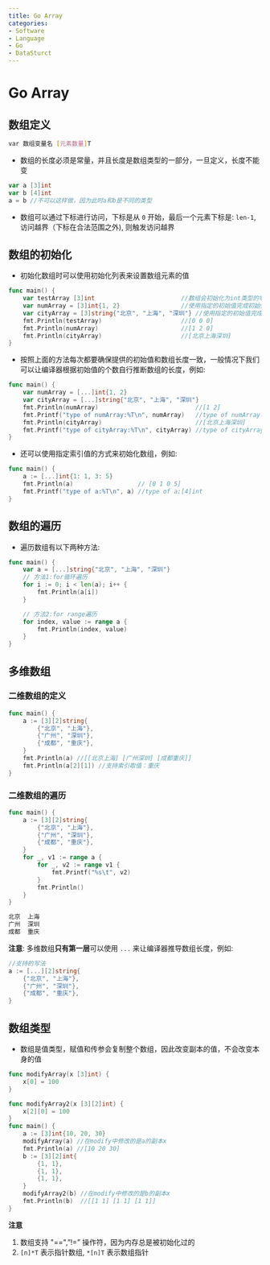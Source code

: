 ```yaml
---
title: Go Array
categories:
- Software
- Language
- Go
- DataSturct
---
```

# Go Array

## 数组定义

```bash
var 数组变量名 [元素数量]T
```

- 数组的长度必须是常量，并且长度是数组类型的一部分，一旦定义，长度不能变

```go
var a [3]int
var b [4]int
a = b //不可以这样做，因为此时a和b是不同的类型
```

- 数组可以通过下标进行访问，下标是从 `0` 开始，最后一个元素下标是: `len-1`, 访问越界（下标在合法范围之外), 则触发访问越界

## 数组的初始化

- 初始化数组时可以使用初始化列表来设置数组元素的值

```go
func main() {
    var testArray [3]int                        //数组会初始化为int类型的零值
    var numArray = [3]int{1, 2}                 //使用指定的初始值完成初始化
    var cityArray = [3]string{"北京", "上海", "深圳"} //使用指定的初始值完成初始化
    fmt.Println(testArray)                      //[0 0 0]
    fmt.Println(numArray)                       //[1 2 0]
    fmt.Println(cityArray)                      //[北京上海深圳]
}
```

- 按照上面的方法每次都要确保提供的初始值和数组长度一致，一般情况下我们可以让编译器根据初始值的个数自行推断数组的长度，例如:

```go
func main() {
	var numArray = [...]int{1, 2}
	var cityArray = [...]string{"北京", "上海", "深圳"}
	fmt.Println(numArray)                           //[1 2]
	fmt.Printf("type of numArray:%T\n", numArray)   //type of numArray:[2]int
	fmt.Println(cityArray)                          //[北京上海深圳]
	fmt.Printf("type of cityArray:%T\n", cityArray) //type of cityArray:[3]string
}
```

- 还可以使用指定索引值的方式来初始化数组，例如:

```go
func main() {
    a := [...]int{1: 1, 3: 5}
    fmt.Println(a)                  // [0 1 0 5]
    fmt.Printf("type of a:%T\n", a) //type of a:[4]int
}
```

## 数组的遍历

- 遍历数组有以下两种方法:

```go
func main() {
    var a = [...]string{"北京", "上海", "深圳"}
    // 方法1:for循环遍历
    for i := 0; i < len(a); i++ {
        fmt.Println(a[i])
    }

    // 方法2:for range遍历
    for index, value := range a {
        fmt.Println(index, value)
    }
}
```

## 多维数组

### 二维数组的定义

```go
func main() {
    a := [3][2]string{
        {"北京", "上海"},
        {"广州", "深圳"},
        {"成都", "重庆"},
    }
    fmt.Println(a) //[[北京上海] [广州深圳] [成都重庆]]
    fmt.Println(a[2][1]) //支持索引取值：重庆
}
```

### 二维数组的遍历

```go
func main() {
    a := [3][2]string{
        {"北京", "上海"},
        {"广州", "深圳"},
        {"成都", "重庆"},
    }
    for _, v1 := range a {
        for _, v2 := range v1 {
            fmt.Printf("%s\t", v2)
        }
        fmt.Println()
    }
}
```

```bash
北京	上海	
广州	深圳	
成都	重庆	
```

**注意**: 多维数组**只有第一层**可以使用 `...` 来让编译器推导数组长度，例如:

```go
//支持的写法
a := [...][2]string{
	{"北京", "上海"},
	{"广州", "深圳"},
	{"成都", "重庆"},
}
```

## 数组类型

- 数组是值类型，赋值和传参会复制整个数组，因此改变副本的值，不会改变本身的值

```go
func modifyArray(x [3]int) {
	x[0] = 100
}

func modifyArray2(x [3][2]int) {
	x[2][0] = 100
}
func main() {
	a := [3]int{10, 20, 30}
	modifyArray(a) //在modify中修改的是a的副本x
	fmt.Println(a) //[10 20 30]
	b := [3][2]int{
		{1, 1},
		{1, 1},
		{1, 1},
	}
	modifyArray2(b) //在modify中修改的是b的副本x
	fmt.Println(b)  //[[1 1] [1 1] [1 1]]
}
```

**注意**

1. 数组支持 "==",”!=” 操作符，因为内存总是被初始化过的
2. `[n]*T` 表示指针数组, `*[n]T` 表示数组指针 